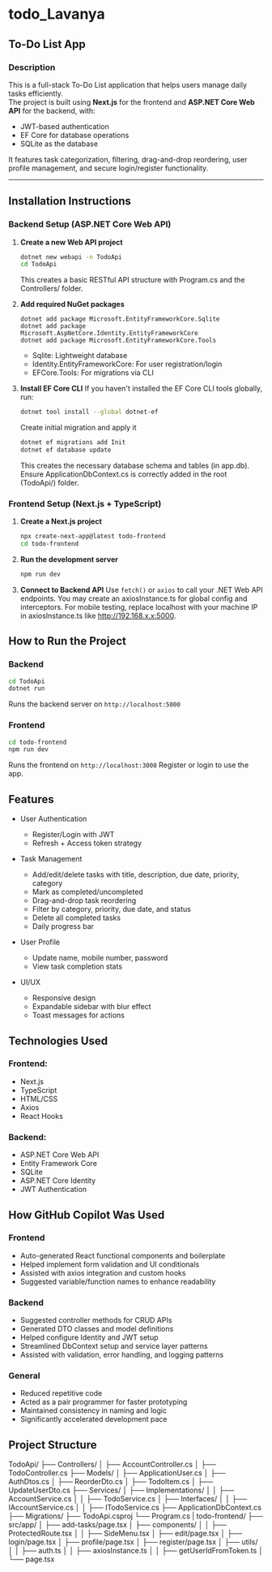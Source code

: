 # todo_Lavanya

## To-Do List App

### Description

This is a full-stack To-Do List application that helps users manage daily tasks efficiently.  
The project is built using **Next.js** for the frontend and **ASP.NET Core Web API** for the backend, with:

- JWT-based authentication
- EF Core for database operations
- SQLite as the database

It features task categorization, filtering, drag-and-drop reordering, user profile management, and secure login/register functionality.

---

## Installation Instructions

### Backend Setup (ASP.NET Core Web API)

1. **Create a new Web API project**
   ```bash
   dotnet new webapi -n TodoApi
   cd TodoApi
   ```
   This creates a basic RESTful API structure with Program.cs and the Controllers/ folder.

2. **Add required NuGet packages**
   ```
   dotnet add package Microsoft.EntityFrameworkCore.Sqlite
   dotnet add package Microsoft.AspNetCore.Identity.EntityFrameworkCore
   dotnet add package Microsoft.EntityFrameworkCore.Tools
   ```
   - Sqlite: Lightweight database
   - Identity.EntityFrameworkCore: For user registration/login
   - EFCore.Tools: For migrations via CLI

3. **Install EF Core CLI**
   If you haven't installed the EF Core CLI tools globally, run:

   ```bash
   dotnet tool install --global dotnet-ef
   ```
   Create initial migration and apply it

   ```bash
   dotnet ef migrations add Init
   dotnet ef database update
   ```
   This creates the necessary database schema and tables (in app.db).
   Ensure ApplicationDbContext.cs is correctly added in the root (TodoApi/) folder.

### Frontend Setup (Next.js + TypeScript)

1. **Create a Next.js project**
   ```bash
   npx create-next-app@latest todo-frontend
   cd todo-frontend
   ```

2. **Run the development server**
   ```bash
   npm run dev
   ```
3. **Connect to Backend API**
   Use `fetch()` or `axios` to call your .NET Web API endpoints.
   You may create an axiosInstance.ts for global config and interceptors.
   For mobile testing, replace localhost with your machine IP in axiosInstance.ts like http://192.168.x.x:5000.


## How to Run the Project

### Backend

   ```bash
   cd TodoApi
   dotnet run
   ```
   Runs the backend server on `http://localhost:5000`

### Frontend

   ```bash
   cd todo-frontend
   npm run dev
   ```
   Runs the frontend on `http://localhost:3000`
   Register or login to use the app.


## Features

- User Authentication
  - Register/Login with JWT
  - Refresh + Access token strategy

- Task Management
  - Add/edit/delete tasks with title, description, due date, priority, category
  - Mark as completed/uncompleted
  - Drag-and-drop task reordering
  - Filter by category, priority, due date, and status
  - Delete all completed tasks
  - Daily progress bar

- User Profile
  - Update name, mobile number, password
  - View task completion stats

- UI/UX
  - Responsive design
  - Expandable sidebar with blur effect
  - Toast messages for actions


## Technologies Used

### Frontend:
- Next.js
- TypeScript
- HTML/CSS
- Axios
- React Hooks

### Backend:
- ASP.NET Core Web API
- Entity Framework Core
- SQLite
- ASP.NET Core Identity
- JWT Authentication


## How GitHub Copilot Was Used

### Frontend
- Auto-generated React functional components and boilerplate
- Helped implement form validation and UI conditionals
- Assisted with axios integration and custom hooks
- Suggested variable/function names to enhance readability

### Backend
- Suggested controller methods for CRUD APIs
- Generated DTO classes and model definitions
- Helped configure Identity and JWT setup
- Streamlined DbContext setup and service layer patterns
- Assisted with validation, error handling, and logging patterns

### General
- Reduced repetitive code
- Acted as a pair programmer for faster prototyping
- Maintained consistency in naming and logic
- Significantly accelerated development pace


## Project Structure

TodoApi/
├── Controllers/
│   ├── AccountController.cs
│   ├── TodoController.cs 
├── Models/
│   ├── ApplicationUser.cs
│   ├── AuthDtos.cs
│   ├── ReorderDto.cs
│   ├── TodoItem.cs
│   ├── UpdateUserDto.cs
├── Services/
│   ├── Implementations/
│   │   ├── AccountService.cs
│   │   ├── TodoService.cs
│   ├── Interfaces/
│   │   ├── IAccountService.cs
│   │   ├── ITodoService.cs
├── ApplicationDbContext.cs
├── Migrations/
├── TodoApi.csproj
└── Program.cs
|
todo-frontend/
├── src/app/
│   ├── add-tasks/page.tsx
│   ├── components/
│   │   ├── ProtectedRoute.tsx
│   │   ├── SideMenu.tsx
│   ├── edit/page.tsx
│   ├── login/page.tsx
│   ├── profile/page.tsx
│   ├── register/page.tsx
│   ├── utils/
│   │   ├── auth.ts
│   │   ├── axiosInstance.ts
│   │   ├── getUserIdFromToken.ts
│   └── page.tsx

